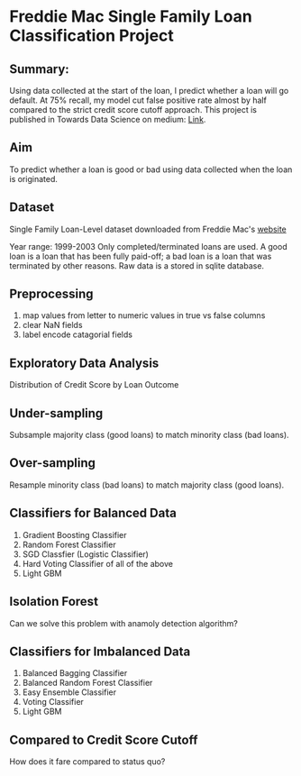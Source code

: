 # Freddie Mac Single Family Loan Classification Project

## Summary: 
Using data collected at the start of the loan, I predict whether a loan will go default. At 75% recall, my model cut false positive rate almost by half compared to the strict credit score cutoff approach. This project is published in Towards Data Science on medium:  [Link](https://towardsdatascience.com/predicting-bad-housing-loans-using-public-freddie-mac-data-a-tutorial-on-working-with-imbalanced-d2852c003996).

## Aim
To predict whether a loan is good or bad using data collected when the loan is originated.

## Dataset
Single Family Loan-Level dataset downloaded from Freddie Mac's [website](http://www.freddiemac.com/research/datasets/sf_loanlevel_dataset.page)

Year range: 1999-2003
Only completed/terminated loans are used. A good loan is a loan that has been fully paid-off; a bad loan is a loan that was terminated by other reasons. Raw data is a stored in sqlite database.

## Preprocessing
 1. map values from letter to numeric values in true vs false columns
 2. clear NaN fields
 3. label encode catagorial fields

## Exploratory Data Analysis
Distribution of Credit Score by Loan Outcome

## Under-sampling
Subsample majority class (good loans) to match minority class (bad loans).
## Over-sampling
Resample minority class (bad loans) to match majority class (good loans).

## Classifiers for Balanced Data
1. Gradient Boosting Classifier
2. Random Forest Classifier
3. SGD Classfier (Logistic Classifier)
4. Hard Voting Classifier of all of the above
5. Light GBM

## Isolation Forest
Can we solve this problem with anamoly detection algorithm?

## Classifiers for Imbalanced Data
1. Balanced Bagging Classifier
2. Balanced Random Forest Classifier
3. Easy Ensemble Classifier
4. Voting Classifier
5. Light GBM

## Compared to Credit Score Cutoff
How does it fare compared to status quo?
